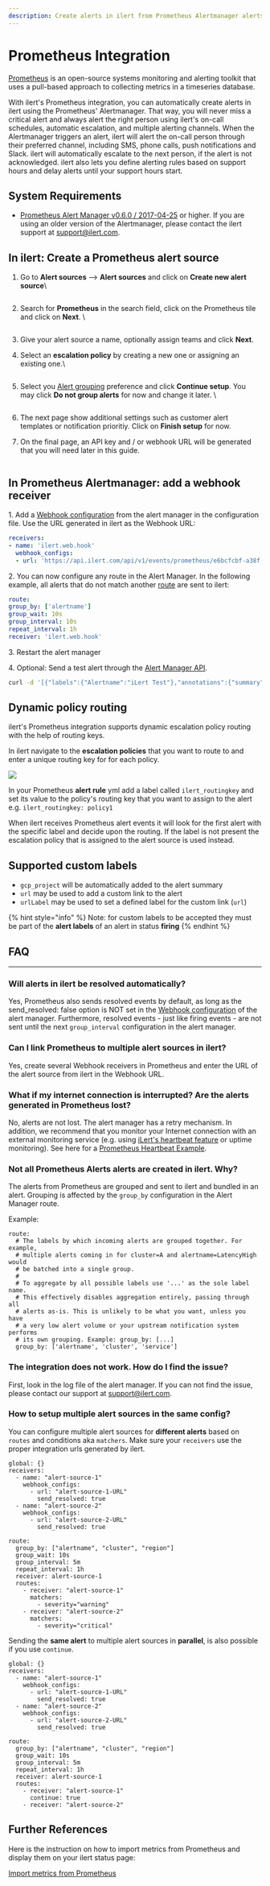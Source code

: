 ```yaml
---
description: Create alerts in ilert from Prometheus Alertmanager alerts
---
```


# Prometheus Integration

[Prometheus](https://github.com/prometheus) is an open-source systems monitoring and alerting toolkit that uses a pull-based approach to collecting metrics in a timeseries database.

With ilert's Prometheus integration, you can automatically create alerts in ilert using the Prometheus' Alertmanager. That way, you will never miss a critical alert and always alert the right person using ilert's on-call schedules, automatic escalation, and multiple alerting channels. When the Alertmanager triggers an alert, ilert will alert the on-call person through their preferred channel, including SMS, phone calls, push notifications and Slack. ilert will automatically escalate to the next person, if the alert is not acknowledged. ilert also lets you define alerting rules based on support hours and delay alerts until your support hours start.

## System Requirements <a href="#requirements" id="requirements"></a>

* [Prometheus Alert Manager v0.6.0 / 2017-04-25](https://github.com/prometheus/alertmanager/releases/tag/v0.6.0) or higher. If you are using an older version of the Alertmanager, please contact the ilert support at [support@ilert.com](mailto:support@ilert.com).

## In ilert: Create a Prometheus alert source <a href="#create-alarm-source" id="create-alarm-source"></a>

1.  Go to **Alert sources** --> **Alert sources** and click on **Create new alert source**\


    <figure><img src="../.gitbook/assets/Screenshot 2023-08-28 at 10.21.10.png" alt=""><figcaption></figcaption></figure>
2.  Search for **Prometheus** in the search field, click on the Prometheus tile and click on **Next**. \


    <figure><img src="../.gitbook/assets/Screenshot 2023-08-28 at 10.24.23.png" alt=""><figcaption></figcaption></figure>
3. Give your alert source a name, optionally assign teams and click **Next**.
4.  Select an **escalation policy** by creating a new one or assigning an existing one.\


    <figure><img src="../.gitbook/assets/Screenshot 2023-08-28 at 11.37.47.png" alt=""><figcaption></figcaption></figure>
5.  Select you [Alert grouping](../alerting/alert-sources.md#alert-grouping) preference and click **Continue setup**. You may click **Do not group alerts** for now and change it later. \


    <figure><img src="../.gitbook/assets/Screenshot 2023-08-28 at 11.38.24.png" alt=""><figcaption></figcaption></figure>
6. The next page show additional settings such as customer alert templates or notification prioritiy. Click on **Finish setup** for now.
7.  On the final page, an API key and / or webhook URL will be generated that you will need later in this guide.



    <figure><img src="../.gitbook/assets/Screenshot 2023-08-28 at 11.47.34 (1).png" alt=""><figcaption></figcaption></figure>

## In Prometheus Alertmanager: add a webhook receiver <a href="#add-webhook" id="add-webhook"></a>

1\. Add a [Webhook configuration](https://prometheus.io/docs/alerting/configuration/#webhook_config) from the alert manager in the configuration file. Use the URL generated in ilert as the Webhook URL:

```yaml
receivers:
- name: 'ilert.web.hook'
  webhook_configs:
  - url: 'https://api.ilert.com/api/v1/events/prometheus/e6bcfcbf-a38f-462a-af9d-1687809b7594'
```

2\. You can now configure any route in the Alert Manager. In the following example, all alerts that do not match another [route](https://prometheus.io/docs/alerting/configuration/#route) are sent to ilert:

```yaml
route:
group_by: ['alertname']
group_wait: 10s
group_interval: 10s
repeat_interval: 1h
receiver: 'ilert.web.hook'
```

3\. Restart the alert manager

4\. Optional: Send a test alert through the [Alert Manager API](https://prometheus.io/docs/alerting/clients/).

```bash
curl -d '[{"labels":{"Alertname":"iLert Test"},"annotations":{"summary":"iLert Test"}}]' http://localhost:9093/api/v1/alerts
```

## Dynamic policy routing

ilert's Prometheus integration supports dynamic escalation policy routing with the help of routing keys.

In ilert navigate to the **escalation policies** that you want to route to and enter a unique routing key for for each policy.

![](<../.gitbook/assets/image (55) (1) (1).png>)

In your Prometheus **alert rule** yml add a label called `ilert_routingkey` and set its value to the policy's routing key that you want to assign to the alert e.g. `ilert_routingkey: policy1`

When ilert receives Prometheus alert events it will look for the first alert with the specific label and decide upon the routing. If the label is not present the escalation policy that is assigned to the alert source is used instead.

## Supported custom labels <a href="#faq" id="faq"></a>

* `gcp_project` will be automatically added to the alert summary
* `url` may be used to add a custom link to the alert
* `urlLabel` may be used to set a defined label for the custom link (`url`)

{% hint style="info" %}
Note: for custom labels to be accepted they must be part of the **alert labels** of an alert in status **firing**
{% endhint %}

## FAQ <a href="#faq" id="faq"></a>

***

### **Will alerts in ilert be resolved automatically?**

Yes, Prometheus also sends resolved events by default, as long as the send\_resolved: false option is NOT set in the [Webhook configuration](https://prometheus.io/docs/alerting/configuration/#webhook_config) of the alert manager. Furthermore, resolved events - just like firing events - are not sent until the next `group_interval` configuration in the alert manager.

### **Can I link Prometheus to multiple alert sources in ilert?**

Yes, create several Webhook receivers in Prometheus and enter the URL of the alert source from ilert in the Webhook URL.

### **What if my internet connection is interrupted? Are the alerts generated in Prometheus lost?**

No, alerts are not lost. The alert manager has a retry mechanism. In addition, we recommend that you monitor your Internet connection with an external monitoring service (e.g. using [iLert's heartbeat feature](../alerting/heartbeat-monitoring/) or uptime monitoring). See here for a [Prometheus Heartbeat Example](../alerting/heartbeat-monitoring/prometheus-heartbeat-example.md).

### **Not all Prometheus Alerts alerts are created in ilert. Why?**

The alerts from Prometheus are grouped and sent to ilert and bundled in an alert. Grouping is affected by the `group_by` configuration in the Alert Manager route.

Example:

```
route:
  # The labels by which incoming alerts are grouped together. For example,
  # multiple alerts coming in for cluster=A and alertname=LatencyHigh would
  # be batched into a single group.
  #
  # To aggregate by all possible labels use '...' as the sole label name.
  # This effectively disables aggregation entirely, passing through all
  # alerts as-is. This is unlikely to be what you want, unless you have
  # a very low alert volume or your upstream notification system performs
  # its own grouping. Example: group_by: [...]
  group_by: ['alertname', 'cluster', 'service']
```

### **The integration does not work. How do I find the issue?**

First, look in the log file of the alert manager. If you can not find the issue, please contact our support at [support@ilert.com](https://github.com/iLert/docs/tree/dfe03283a452516a115a55f8c20942698e279d7b/integrations/support@ilert.com).

### How to setup multiple alert sources in the same config?

You can configure multiple alert sources for **different alerts** based on `routes` and conditions aka `matchers`. Make sure your `receivers` use the proper integration urls generated by ilert.

```
global: {}
receivers:
  - name: "alert-source-1"
    webhook_configs:
      - url: "alert-source-1-URL"
        send_resolved: true
  - name: "alert-source-2"
    webhook_configs:
      - url: "alert-source-2-URL"
        send_resolved: true

route:
  group_by: ["alertname", "cluster", "region"]
  group_wait: 10s
  group_interval: 5m
  repeat_interval: 1h
  receiver: alert-source-1
  routes:
    - receiver: "alert-source-1"
      matchers:
        - severity="warning"
    - receiver: "alert-source-2"
      matchers:
        - severity="critical"
```

Sending the **same alert** to multiple alert sources in **parallel**, is also possible if you use `continue`.

```
global: {}
receivers:
  - name: "alert-source-1"
    webhook_configs:
      - url: "alert-source-1-URL"
        send_resolved: true
  - name: "alert-source-2"
    webhook_configs:
      - url: "alert-source-2-URL"
        send_resolved: true

route:
  group_by: ["alertname", "cluster", "region"]
  group_wait: 10s
  group_interval: 5m
  repeat_interval: 1h
  receiver: alert-source-1
  routes:
    - receiver: "alert-source-1"
      continue: true
    - receiver: "alert-source-2"
```

## Further References <a href="#faq" id="faq"></a>

Here is the instruction on how to import metrics from Prometheus and display them on your ilert status page:

[Import metrics from Prometheus](https://docs.ilert.com/incident-comms-and-status-pages/metrics/import-metrics-from-prometheus)
